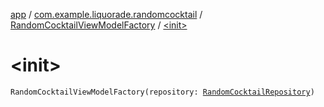 [app](../../index.md) / [com.example.liquorade.randomcocktail](../index.md) / [RandomCocktailViewModelFactory](index.md) / [&lt;init&gt;](./-init-.md)

# &lt;init&gt;

`RandomCocktailViewModelFactory(repository: `[`RandomCocktailRepository`](../../com.example.liquorade.repository/-random-cocktail-repository/index.md)`)`